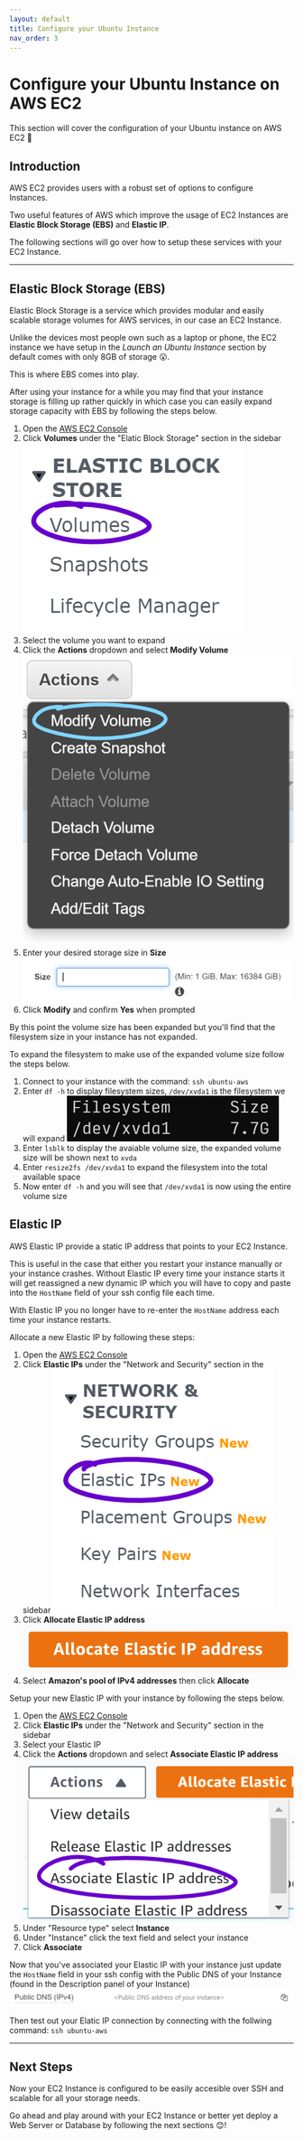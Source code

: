 ```yaml
---
layout: default
title: Configure your Ubuntu Instance
nav_order: 3
---
```



# Configure your Ubuntu Instance on AWS EC2
This section will cover the configuration of your Ubuntu instance on AWS EC2 🙌

## Introduction
AWS EC2 provides users with a robust set of options to configure Instances.

Two useful features of AWS which improve the usage of EC2 Instances are **Elastic Block Storage (EBS)** and **Elastic IP**.

The following sections will go over how to setup these services with your EC2 Instance.

---

## Elastic Block Storage (EBS)
Elastic Block Storage is a service which provides modular and easily scalable storage volumes
for AWS services, in our case an EC2 Instance.

Unlike the devices most people own such as a laptop or phone, the EC2 instance we have setup in the *Launch an Ubuntu Instance* section by default comes with only 8GB of storage 😮.

This is where EBS comes into play.

After using your instance for a while you may find that your instance storage is filling up rather quickly in which case you can easily expand storage capacity with EBS by following the steps below.

1. Open the [AWS EC2 Console](https://console.aws.amazon.com/ec2)
2. Click **Volumes** under the "Elatic Block Storage" section in the sidebar
![Volumes](images/volumes.png)
3. Select the volume you want to expand
4. Click the **Actions** dropdown and select **Modify Volume**
![Modify Volume](images/modify.png)
5. Enter your desired storage size in **Size**
![Enter your storage size](images/size.png)
6. Click **Modify** and confirm **Yes** when prompted

By this point the volume size has been expanded but you'll find that the filesystem size in your instance has not expanded.

To expand the filesystem to make use of the expanded volume size follow the steps below.

1. Connect to your instance with the command: `ssh ubuntu-aws`
2. Enter `df -h` to display filesystem sizes, `/dev/xvda1` is the filesystem we will expand
![/dev/xvda1](images/df.png)
4. Enter `lsblk` to display the avaiable volume size, the expanded volume size will be shown next to `xvda`
5. Enter `resize2fs /dev/xvda1` to expand the filesystem into the total available space
6. Now enter `df -h` and you will see that `/dev/xvda1` is now using the entire volume size


## Elastic IP
AWS Elastic IP provide a static IP address that points to your EC2 Instance.

This is useful in the case that either you restart your instance manually or your instance crashes. Without Elastic IP every time your instance starts it will get reassigned a new dynamic IP which you will have to copy and paste into the `HostName` field of your ssh config file each time.

With Elastic IP you no longer have to re-enter the `HostName` address each time your instance restarts.

Allocate a new Elastic IP by following these steps:

1. Open the [AWS EC2 Console](https://console.aws.amazon.com/ec2)
2. Click **Elastic IPs** under the "Network and Security" section in the sidebar
![Elastic IPs](images/elastic.png)
3. Click **Allocate Elastic IP address**
![Allocate Elastic IP address](images/allocate.png)
4. Select **Amazon's pool of IPv4 addresses** then click **Allocate**

Setup your new Elastic IP with your instance by following the steps below.

1. Open the [AWS EC2 Console](https://console.aws.amazon.com/ec2)
2. Click **Elastic IPs** under the "Network and Security" section in the sidebar
3. Select your Elastic IP
4. Click the **Actions** dropdown and select **Associate Elastic IP address**
![Associate Elastic IP address](images/associate.png)
5. Under "Resource type" select **Instance**
6. Under "Instance" click the text field and select your instance
7. Click **Associate**

Now that you've associated your Elastic IP with your instance just update the `HostName` field in your ssh config with the Public DNS of your Instance (found in the Description panel of your Instance) ![Public DNS address of your instance](images/dns.png)

Then test out your Elatic IP connection by connecting with the follwing command: `ssh ubuntu-aws`

---

## Next Steps
Now your EC2 Instance is configured to be easily accesible over SSH and scalable for all your storage needs.

Go ahead and play around with your EC2 Instance or better yet deploy a Web Server or Database by following the next sections 😊!
